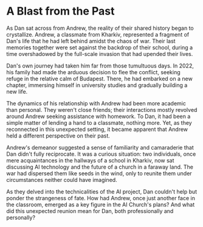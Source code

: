 # A Blast from the Past

As Dan sat across from Andrew, the reality of their shared history began to crystallize. Andrew, a classmate from Kharkiv, represented a fragment of Dan's life that he had left behind amidst the chaos of war. Their last memories together were set against the backdrop of their school, during a time overshadowed by the full-scale invasion that had upended their lives.

Dan's own journey had taken him far from those tumultuous days. In 2022, his family had made the arduous decision to flee the conflict, seeking refuge in the relative calm of Budapest. There, he had embarked on a new chapter, immersing himself in university studies and gradually building a new life.

The dynamics of his relationship with Andrew had been more academic than personal. They weren't close friends; their interactions mostly revolved around Andrew seeking assistance with homework. To Dan, it had been a simple matter of lending a hand to a classmate, nothing more. Yet, as they reconnected in this unexpected setting, it became apparent that Andrew held a different perspective on their past.

Andrew's demeanor suggested a sense of familiarity and camaraderie that Dan didn't fully reciprocate. It was a curious situation: two individuals, once mere acquaintances in the hallways of a school in Kharkiv, now sat discussing AI technology and the future of a church in a faraway land. The war had dispersed them like seeds in the wind, only to reunite them under circumstances neither could have imagined.

As they delved into the technicalities of the AI project, Dan couldn't help but ponder the strangeness of fate. How had Andrew, once just another face in the classroom, emerged as a key figure in the AI Church's plans? And what did this unexpected reunion mean for Dan, both professionally and personally?
